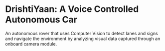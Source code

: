 # DrishtiYaan: A Voice Controlled Autonomous Car
An autonomous rover that uses Computer Vision to detect lanes and signs and navigate the environment by analyzing visual data captured through an onboard camera module.
